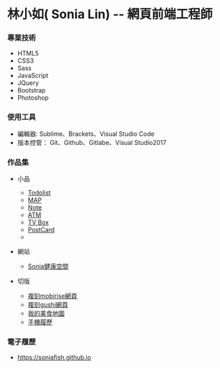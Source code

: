 # 林小如( Sonia Lin) -- 網頁前端工程師

### 專業技術
* HTML5
* CSS3
* Sass
* JavaScript
* JQuery
* Bootstrap
* Photoshop

### 使用工具
* 編輯器: Sublime、Brackets、Visual Studio Code
* 版本控管： Git、Github、Gitlabe、Visual Studio2017

### 作品集
* 小品
  * [Todolist](https://soniafish.github.io/work3/todoList.html)
  * [MAP](http://handoutdoc.org/static/tinaWeb/geocoder/geocoder.html)
  * [Note](https://soniafish.github.io/work3/note.html)  
  * [ATM](https://soniafish.github.io/work3/atm.html)  
  * [TV Box](https://soniafish.github.io/work3/TV.html)  
  * [PostCard](https://soniafish.github.io/work3/canvas/canvas.html)
  * 
* 網站
  * [Sonia健康空間](http://handoutdoc.org/static/tinaWeb/health/health/index.html)
  
* 切版
  * [複刻mobirise網頁](https://soniafish.github.io/page/mobirise.html)
  * [複刻gushi網頁](https://soniafish.github.io/page/gushi.html)
  * [我的美食地圖](https://soniafish.github.io/page/foodMap.html)
  * [手機履歷](https://soniafish.github.io/page/iphone.html)
  
### 電子履歷
* <https://soniafish.github.io>
  
